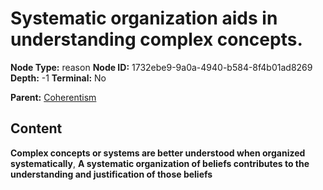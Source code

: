 # Systematic organization aids in understanding complex concepts.

**Node Type:** reason
**Node ID:** 1732ebe9-9a0a-4940-b584-8f4b01ad8269
**Depth:** -1
**Terminal:** No

**Parent:** [Coherentism](coherentism.md)

## Content

**Complex concepts or systems are better understood when organized systematically**, **A systematic organization of beliefs contributes to the understanding and justification of those beliefs**
